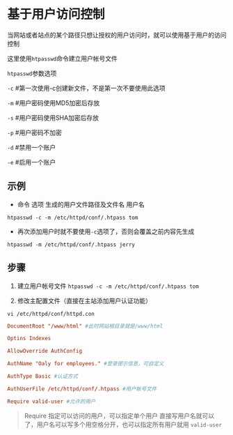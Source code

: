 # 基于用户访问控制

当网站或者站点的某个路径只想让授权的用户访问时，就可以使用基于用户的访问控制

这里使用`htpasswd`命令建立用户帐号文件

`htpasswd`参数选项

`-c` #第一次使用-c创建新文件，不是第一次不要使用此选项

`-m` #用户密码使用MD5加密后存放

`-s` #用户密码使用SHA加密后存放

`-p` #用户密码不加密

`-d` #禁用一个账户

`-e` #启用一个账户

## 示例

- 命令 选项 生成的用户文件路径及文件名 用户名

`htpasswd -c -m /etc/httpd/conf/.htpass tom`

- 再次添加用户时就不要使用`-c`选项了，否则会覆盖之前内容先生成

`htpasswd -m /etc/httpd/conf/.htpass jerry`

## 步骤

1. 建立用户帐号文件
 `htpasswd -c -m /etc/httpd/conf/.htpass tom`

2. 修改主配置文件（直接在主站添加用户认证功能）

`vi /etc/httpd/conf/httpd.con`

```conf
DocumentRoot "/www/html" #此时网站根目录就是/www/html

Optins Indexes

AllowOverride AuthConfig

AuthName "Oaly for employees." #登录提示信息，可自定义

AuthType Basic #认证方式

AuthUserFile /etc/httpd/conf/.htpass #用户帐号文件

Require valid-user #允许的用户
```

> Require 指定可以访问的用户，可以指定单个用户
> 直接写用户名就可以了，用户名可以写多个用空格分开，也可以指定所有用户就用 `valid-user`
